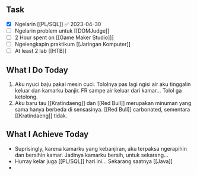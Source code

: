 ## Task

- [x] Ngelarin [[PL/SQL]] ✅ 2023-04-30
- [ ] Ngelarin problem untuk [[DOMJudge]]
- [ ] 2 Hour spent on [[Game Maker Studio]]]
- [ ] Ngelengkapin praktikum [[Jaringan Komputer]]
- [ ] At least 2 lab [[HTB]]

## What I Do Today

1. Aku nyuci baju pakai mesin cuci. Tololnya pas lagi ngisi air aku tinggalin keluar dan kamarku banjir. FR sampe air keluar dari kamar... Tolol ga ketolong.
2. Aku baru tau [[Kratindaeng]] dan [[Red Bull]] merupakan minuman yang sama hanya berbeda di sensasinya. [[Red Bull]] carbonated, sementara [[Kratindaeng]] tidak.

## What I Achieve Today

- Suprisingly, karena kamarku yang kebanjiran, aku terpaksa ngerapihin dan bersihin kamar. Jadinya kamarku bersih, untuk sekarang...
- Hurray kelar juga [[PL/SQL]] hari ini... Sekarang saatnya [[Java]]
- 

